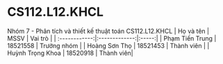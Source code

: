 # CS112.L12.KHCL
Nhóm 7 - Phân tích và thiết kế thuật toán CS112.L12.KHCL
  |       Họ và tên      |       MSSV       |  Vai trò  |
| :------------:|:-------------:|:-----:|
| Phạm Tiến Trung        |        18521558      |  Trưởng nhóm    |
|     Hoàng Sơn Thọ         |       18521453     |   Thành viên |
|     Huỳnh Trọng Khoa       |  18520918        |    Thành viên|
